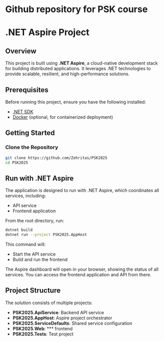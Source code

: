 # Github repository for PSK course

# .NET Aspire Project

## Overview
This project is built using **.NET Aspire**, a cloud-native development stack for building distributed applications. It leverages .NET technologies to provide scalable, resilient, and high-performance solutions.

## Prerequisites
Before running this project, ensure you have the following installed:
- [.NET SDK](https://dotnet.microsoft.com/download)
- [Docker](https://www.docker.com/get-started) (optional, for containerized deployment)

## Getting Started
### Clone the Repository
```sh
git clone https://github.com/Zehritas/PSK2025
cd PSK2025
```

## Run with .NET Aspire

The application is designed to run with .NET Aspire, which coordinates all services, including:
- API service
- Frontend application

From the root directory, run:

```bash
dotnet build
dotnet run --project PSK2025.AppHost
```

This command will:

- Start the API service
- Build and run the frontend

The Aspire dashboard will open in your browser, showing the status of all services. You can access the frontend application and API from there.

## Project Structure

The solution consists of multiple projects:

- **PSK2025.ApiService**: Backend API service
- **PSK2025.AppHost**: Aspire project orchestrator
- **PSK2025.ServiceDefaults**: Shared service configuration
- **PSK2025.Web**: *** frontend
- **PSK2025.Tests**: Test project


